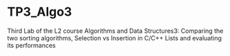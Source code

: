 # TP3_Algo3
Third Lab of the L2 course Algorithms and Data Structures3: Comparing the two sorting algorithms, Selection vs Insertion in C/C++ Lists and evaluating its performances
